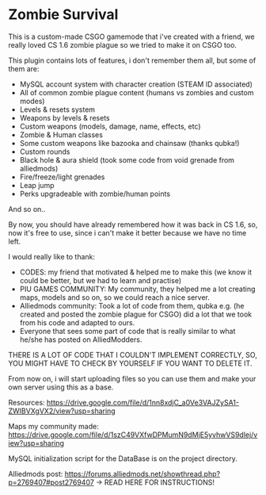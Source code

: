 # Zombie Survival
 
This is a custom-made CSGO gamemode that i've created with a friend, we really loved CS 1.6 zombie plague so we tried to make it on CSGO too.

This plugin contains lots of features, i don't remember them all, but some of them are:

- MySQL account system with character creation (STEAM ID associated)
- All of common zombie plague content (humans vs zombies and custom modes)
- Levels & resets system
- Weapons by levels & resets
- Custom weapons (models, damage, name, effects, etc)
- Zombie & Human classes
- Some custom weapons like bazooka and chainsaw (thanks qubka!)
- Custom rounds
- Black hole & aura shield (took some code from void grenade from alliedmods)
- Fire/freeze/light grenades
- Leap jump
- Perks upgradeable with zombie/human points

And so on..

By now, you should have already remembered how it was back in CS 1.6, so, now it's free to use, since i can't make it better because we have no time left.

I would really like to thank:
- CODES: my friend that motivated & helped me to make this (we know it could be better, but we had to learn and practise)
- PIU GAMES COMMUNITY: My community, they helped me a lot creating maps, models and so on, so we could reach a nice server.
- Alliedmods community: Took a lot of code from them, qubka e.g. (he created and posted the zombie plague for CSGO) did a lot that we took from his code and adapted to ours.
- Everyone that sees some part of code that is really similar to what he/she has posted on AlliedModders.

THERE IS A LOT OF CODE THAT I COULDN'T IMPLEMENT CORRECTLY, SO, YOU MIGHT HAVE TO CHECK BY YOURSELF IF YOU WANT TO DELETE IT.

From now on, i will start uploading files so you can use them and make your own server using this as a base.

Resources: https://drive.google.com/file/d/1nn8xdjC_a0Ve3VAJZySA1-ZWIBVXgVX2/view?usp=sharing

Maps my community made: https://drive.google.com/file/d/1szC49VXfwDPMumN9dMjE5yvhwVS9dlej/view?usp=sharing

MySQL initialization script for the DataBase is on the project directory.

Alliedmods post: https://forums.alliedmods.net/showthread.php?p=2769407#post2769407 -> READ HERE FOR INSTRUCTIONS!
